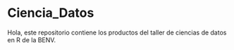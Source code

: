 # Ciencia_Datos
Hola, este repositorio contiene los productos del taller de ciencias de datos en R de la BENV.
